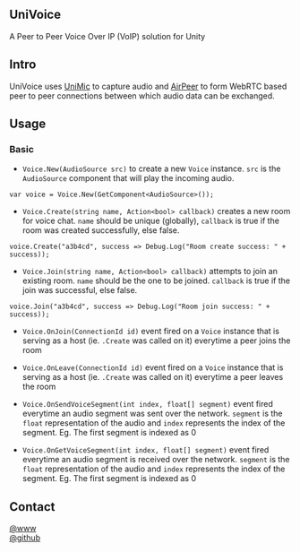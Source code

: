 ## UniVoice
A Peer to Peer Voice Over IP (VoIP) solution for Unity

## Intro
UniVoice uses [UniMic](https://www.github.com/adrenak/unimic) to capture audio and [AirPeer](https://www.github.com/adrenak/airpeer) to form WebRTC based peer to peer connections between which audio data can be exchanged.

## Usage
### Basic
- `Voice.New(AudioSource src)` to create a new `Voice` instance. `src` is the `AudioSource` component that will play the incoming audio.  
```
var voice = Voice.New(GetComponent<AudioSource>());
```
  
- `Voice.Create(string name, Action<bool> callback)` creates a new room for voice chat. `name` should be unique (globally), `callback` is true if the room was created successfully, else false.  
```
voice.Create("a3b4cd", success => Debug.Log("Room create success: " + success));
```

- `Voice.Join(string name, Action<bool> callback)` attempts to join an existing room. `name` should be the one to be joined. `callback` is true if the join was successful, else false.
```
voice.Join("a3b4cd", success => Debug.Log("Room join success: " + success));
```
- `Voice.OnJoin(ConnectionId id)` event fired on a `Voice` instance that is serving as a host (ie. `.Create` was called on it) everytime a peer joins the room
  
- `Voice.OnLeave(ConnectionId id)` event fired on a `Voice` instance that is serving as a host (ie. `.Create` was called on it) everytime a peer leaves the room
  
- `Voice.OnSendVoiceSegment(int index, float[] segment)` event fired everytime an audio segment was sent over the network. `segment` is the `float` representation of the audio and `index` represents the index of the segment. Eg. The first segment is indexed as 0
  
- `Voice.OnGetVoiceSegment(int index, float[] segment)` event fired everytime an audio segment is received over the network. `segment` is the `float` representation of the audio and `index` represents the index of the segment. Eg. The first segment is indexed as 0

## Contact
[@www](http://www.vatsalambastha.com)  
[@github](https://www.github.com/adrenak)